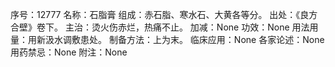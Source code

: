 序号：12777
名称：石脂膏
组成：赤石脂、寒水石、大黄各等分。
出处：《良方合壁》卷下。
主治：烫火伤赤烂，热痛不止。
加减：None
功效：None
用法用量：用新汲水调敷患处。
制备方法：上为末。
临床应用：None
各家论述：None
用药禁忌：None
附注：None
